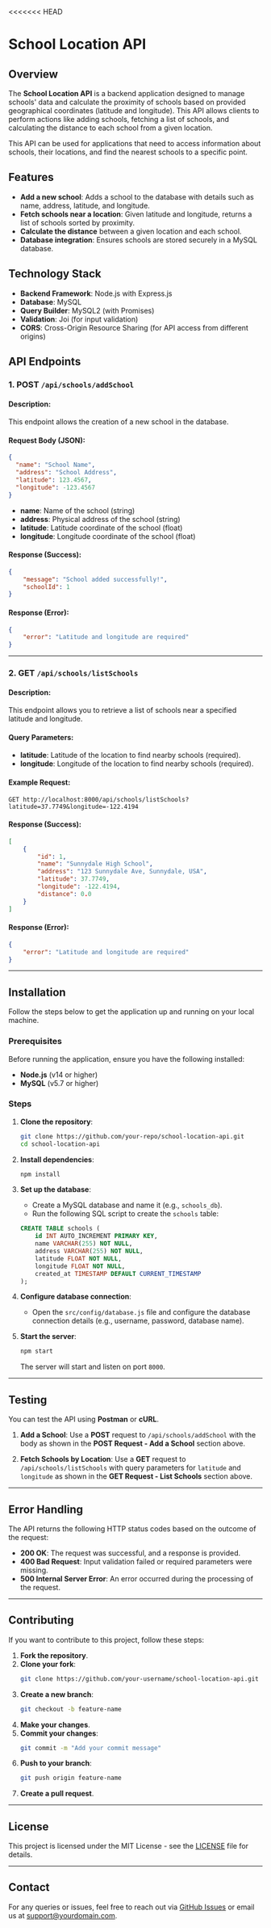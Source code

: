 <<<<<<< HEAD
# **School Location API**

## **Overview**

The **School Location API** is a backend application designed to manage schools' data and calculate the proximity of schools based on provided geographical coordinates (latitude and longitude). This API allows clients to perform actions like adding schools, fetching a list of schools, and calculating the distance to each school from a given location.

This API can be used for applications that need to access information about schools, their locations, and find the nearest schools to a specific point.

## **Features**

- **Add a new school**: Adds a school to the database with details such as name, address, latitude, and longitude.
- **Fetch schools near a location**: Given latitude and longitude, returns a list of schools sorted by proximity.
- **Calculate the distance** between a given location and each school.
- **Database integration**: Ensures schools are stored securely in a MySQL database.

## **Technology Stack**

- **Backend Framework**: Node.js with Express.js
- **Database**: MySQL
- **Query Builder**: MySQL2 (with Promises)
- **Validation**: Joi (for input validation)
- **CORS**: Cross-Origin Resource Sharing (for API access from different origins)

## **API Endpoints**

### **1. POST `/api/schools/addSchool`**

#### **Description**: 
This endpoint allows the creation of a new school in the database.

#### **Request Body (JSON)**:
```json
{
  "name": "School Name",
  "address": "School Address",
  "latitude": 123.4567,
  "longitude": -123.4567
}
```

- **name**: Name of the school (string)
- **address**: Physical address of the school (string)
- **latitude**: Latitude coordinate of the school (float)
- **longitude**: Longitude coordinate of the school (float)

#### **Response (Success)**:
```json
{
    "message": "School added successfully!",
    "schoolId": 1
}
```

#### **Response (Error)**:
```json
{
    "error": "Latitude and longitude are required"
}
```

---

### **2. GET `/api/schools/listSchools`**

#### **Description**: 
This endpoint allows you to retrieve a list of schools near a specified latitude and longitude.

#### **Query Parameters**:
- **latitude**: Latitude of the location to find nearby schools (required).
- **longitude**: Longitude of the location to find nearby schools (required).

#### **Example Request**:
```http
GET http://localhost:8000/api/schools/listSchools?latitude=37.7749&longitude=-122.4194
```

#### **Response (Success)**:
```json
[
    {
        "id": 1,
        "name": "Sunnydale High School",
        "address": "123 Sunnydale Ave, Sunnydale, USA",
        "latitude": 37.7749,
        "longitude": -122.4194,
        "distance": 0.0
    }
]
```

#### **Response (Error)**:
```json
{
    "error": "Latitude and longitude are required"
}
```

---

## **Installation**

Follow the steps below to get the application up and running on your local machine.

### **Prerequisites**

Before running the application, ensure you have the following installed:

- **Node.js** (v14 or higher)
- **MySQL** (v5.7 or higher)

### **Steps**

1. **Clone the repository**:
   ```bash
   git clone https://github.com/your-repo/school-location-api.git
   cd school-location-api
   ```

2. **Install dependencies**:
   ```bash
   npm install
   ```

3. **Set up the database**:
   - Create a MySQL database and name it (e.g., `schools_db`).
   - Run the following SQL script to create the `schools` table:
   ```sql
   CREATE TABLE schools (
       id INT AUTO_INCREMENT PRIMARY KEY,
       name VARCHAR(255) NOT NULL,
       address VARCHAR(255) NOT NULL,
       latitude FLOAT NOT NULL,
       longitude FLOAT NOT NULL,
       created_at TIMESTAMP DEFAULT CURRENT_TIMESTAMP
   );
   ```

4. **Configure database connection**:
   - Open the `src/config/database.js` file and configure the database connection details (e.g., username, password, database name).

5. **Start the server**:
   ```bash
   npm start
   ```

   The server will start and listen on port `8000`.

---

## **Testing**

You can test the API using **Postman** or **cURL**.

1. **Add a School**:
   Use a **POST** request to `/api/schools/addSchool` with the body as shown in the **POST Request - Add a School** section above.

2. **Fetch Schools by Location**:
   Use a **GET** request to `/api/schools/listSchools` with query parameters for `latitude` and `longitude` as shown in the **GET Request - List Schools** section above.

---

## **Error Handling**

The API returns the following HTTP status codes based on the outcome of the request:

- **200 OK**: The request was successful, and a response is provided.
- **400 Bad Request**: Input validation failed or required parameters were missing.
- **500 Internal Server Error**: An error occurred during the processing of the request.

---

## **Contributing**

If you want to contribute to this project, follow these steps:

1. **Fork the repository**.
2. **Clone your fork**:
   ```bash
   git clone https://github.com/your-username/school-location-api.git
   ```
3. **Create a new branch**:
   ```bash
   git checkout -b feature-name
   ```
4. **Make your changes**.
5. **Commit your changes**:
   ```bash
   git commit -m "Add your commit message"
   ```
6. **Push to your branch**:
   ```bash
   git push origin feature-name
   ```
7. **Create a pull request**.

---

## **License**

This project is licensed under the MIT License - see the [LICENSE](LICENSE) file for details.

---

## **Contact**

For any queries or issues, feel free to reach out via [GitHub Issues](https://github.com/your-repo/school-location-api/issues) or email us at support@yourdomain.com.
